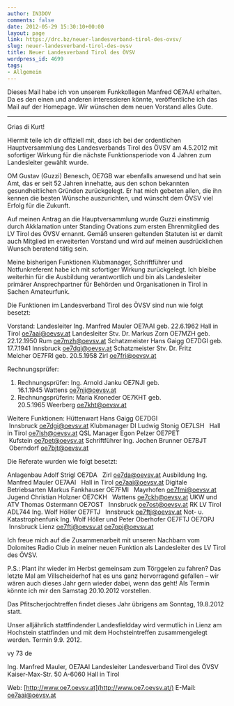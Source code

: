 ```yaml
---
author: IN3DOV
comments: false
date: 2012-05-29 15:30:10+00:00
layout: page
link: https://drc.bz/neuer-landesverband-tirol-des-ovsv/
slug: neuer-landesverband-tirol-des-ovsv
title: Neuer Landesverband Tirol des ÖVSV
wordpress_id: 4699
tags:
- Allgemein
---
```


Dieses Mail habe ich von unserem Funkkollegen Manfred OE7AAI erhalten. Da es den einen und anderen interessieren könnte, veröffentliche ich das Mail auf der Homepage. Wir wünschen dem neuen Vorstand alles Gute.

____________________________________

Grias di Kurt!

Hiermit teile ich dir offiziell mit, dass ich bei der ordentlichen Hauptversammlung des Landesverbands Tirol des ÖVSV am 4.5.2012 mit sofortiger Wirkung für die nächste Funktionsperiode von 4 Jahren zum Landesleiter gewählt wurde.

OM Gustav (Guzzi) Benesch, OE7GB war ebenfalls anwesend und hat sein Amt, das er seit 52 Jahren innehatte, aus den schon bekannten gesundheitlichen Gründen zurückgelegt.
Er hat mich gebeten allen, die ihn kennen die besten Wünsche auszurichten, und wünscht dem ÖVSV viel Erfolg für die Zukunft.

Auf meinen Antrag an die Hauptversammlung wurde Guzzi einstimmig durch Akklamation unter Standing Ovations zum ersten Ehrenmitglied des LV Tirol des ÖVSV ernannt.
Gemäß unseren geltenden Statuten ist er damit auch Mitglied im erweiterten Vorstand und wird auf meinen ausdrücklichen Wunsch beratend tätig sein.

Meine bisherigen Funktionen Klubmanager, Schriftführer und Notfunkreferent habe ich mit sofortiger Wirkung zurückgelegt.
Ich bleibe weiterhin für die Ausbildung verantwortlich und bin als Landesleiter primärer Ansprechpartner für Behörden und Organisationen in Tirol in Sachen Amateurfunk.

Die Funktionen im Landesverband Tirol des ÖVSV sind nun wie folgt besetzt:

Vorstand:
Landesleiter Ing. Manfred Mauler OE7AAI geb. 22.6.1962 Hall in Tirol [oe7aai@oevsv.at](mailto:oe7aai@oevsv.at)
Landesleiter Stv. Dr. Markus Zorn OE7MZH geb. 22.12.1950 Rum [oe7mzh@oevsv.at](mailto:oe7mzh@oevsv.at)
Schatzmeister Hans Gaigg OE7DGI geb. 17.7.1941 Innsbruck [oe7dgi@oevsv.at](mailto:oe7dgi@oevsv.at)
Schatzmeister Stv. Dr. Fritz Melcher OE7FRI geb. 20.5.1958 Zirl [oe7fri@oevsv.at](mailto:oe7fri@oevsv.at)

Rechnungsprüfer:
1. Rechnungsprüfer: Ing. Arnold Janku OE7NJI geb. 16.1.1945 Wattens [oe7nji@oevsv.at](mailto:oe7nji@oevsv.at)
2. Rechnungsprüferin: Maria Kroneder OE7KHT geb. 20.5.1965 Weerberg [oe7kht@oevsv.at](mailto:oe7kht@oevsv.at)

Weitere Funktionen:
Hüttenwart Hans Gaigg OE7DGI   Innsbruck [oe7dgi@oevsv.at](mailto:oe7dgi@oevsv.at)
Klubmanager DI Ludwig Stonig OE7LSH   Hall in Tirol [oe7lsh@oevsv.at](mailto:oe7lsh@oevsv.at)
QSL Manager Egon Pelzer OE7PET   Kufstein [oe7pet@oevsv.at](mailto:oe7pet@oevsv.at)
Schriftführer Ing. Jochen Brunner OE7BJT   Oberndorf [oe7bjt@oevsv.at](mailto:oe7bjt@oevsv.at)

Die Referate wurden wie folgt besetzt:

Anlagenbau Adolf Strigl OE7DA   Zirl [oe7da@oevsv.at](mailto:oe7da@oevsv.at)
Ausbildung Ing. Manfred Mauler OE7AAI   Hall in Tirol [oe7aai@oevsv.at](mailto:oe7aai@oevsv.at)
Digitale Betriebsarten Markus Fankhauser OE7FMI   Mayrhofen [oe7fmi@oevsv.at](mailto:oe7fmi@oevsv.at)
Jugend Christian Holzner OE7CKH   Wattens [oe7ckh@oevsv.at](mailto:oe7ckh@oevsv.at)
UKW und ATV Thomas Ostermann OE7OST   Innsbruck [oe7ost@oevsv.at](mailto:oe7ost@oevsv.at)
RK LV Tirol ADL744 Ing. Wolf Höller OE7FTJ   Innsbruck [oe7ftj@oevsv.at](mailto:oe7ftj@oevsv.at)
Not- u. Katastrophenfunk Ing. Wolf Höller und
Peter Oberhofer OE7FTJ
OE7OPJ   Innsbruck
Lienz [oe7ftj@oevsv.at](mailto:oe7ftj@oevsv.at)
[oe7opj@oevsv.at](mailto:oe7opj@oevsv.at)


Ich freue mich auf die Zusammenarbeit mit unseren Nachbarn vom Dolomites Radio Club in meiner neuen Funktion als Landesleiter des LV Tirol des ÖVSV.

P.S.:
Plant ihr wieder im Herbst gemeinsam zum Törggelen zu fahren?
Das letzte Mal am Villscheiderhof hat es uns ganz hervorragend gefallen – wir wären auch dieses Jahr gern wieder dabei, wenn das geht!
Als Termin könnte ich mir den Samstag 20.10.2012 vorstellen.

Das Pfitscherjochtreffen findet dieses Jahr übrigens am Sonntag, 19.8.2012 statt.

Unser alljährlich stattfindender Landesfieldday wird vermutlich in Lienz am Hochstein stattfinden und mit dem Hochsteintreffen zusammengelegt werden.
Termin 9.9. 2012.


vy 73 de

Ing. Manfred Mauler, OE7AAI
Landesleiter
Landesverband Tirol des ÖVSV
Kaiser-Max-Str. 50
A-6060 Hall in Tirol

Web: [http://www.oe7.oevsv.at](http://www.oe7.oevsv.at/)
E-Mail: [oe7aai@oevsv.at](mailto:oe7aai@oevsv.at)
